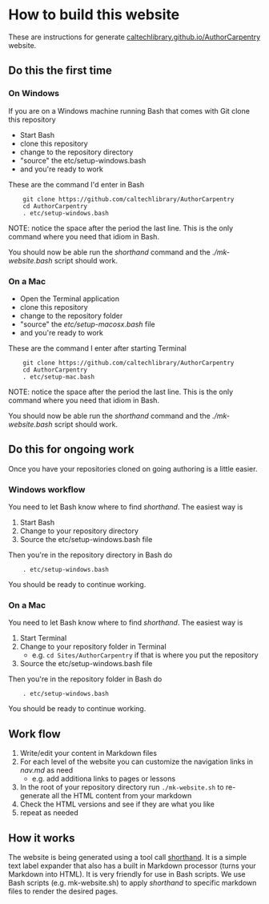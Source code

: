 

# How to build this website

These are instructions for generate [caltechlibrary.github.io/AuthorCarpentry](https://caltechlibrary.github.io/AuthorCarpentry) website.

## Do this the first time

### On Windows

If you are on a Windows machine running Bash that comes with Git clone this repository

+ Start Bash
+ clone this repository
+ change to the repository directory
+ "source" the etc/setup-windows.bash
+ and you're ready to work

These are the command I'd enter in Bash

```shell
    git clone https://github.com/caltechlibrary/AuthorCarpentry
    cd AuthorCarpentry
    . etc/setup-windows.bash
```

NOTE: notice the space after the period the last line. This is the only command where you need that idiom in Bash.

You should now be able run the *shorthand* command and the *./mk-website.bash* script should work.

### On a Mac

+ Open the Terminal application
+ clone this repository
+ change to the repository folder
+ "source" the *etc/setup-macosx.bash* file
+ and you're ready to work

These are the command I enter after starting Terminal

```shell
    git clone https://github.com/caltechlibrary/AuthorCarpentry
    cd AuthorCarpentry
    . etc/setup-mac.bash
```

NOTE: notice the space after the period the last line. This is the only command where you need that idiom in Bash.

You should now be able run the *shorthand* command and the *./mk-website.bash* script should work.

## Do this for ongoing work

Once you have your repositories cloned on going authoring is a little easier.

### Windows workflow

You need to let Bash know where to find *shorthand*. The easiest way is 

1. Start Bash
2. Change to your repository directory
3. Source the etc/setup-windows.bash file

Then you're in the repository directory in Bash do

```shell
    . etc/setup-windows.bash
```

You should be ready to continue working.

### On a Mac

You need to let Bash know where to find *shorthand*. The easiest way is 

1. Start Terminal 
2. Change to your repository folder in Terminal 
    + e.g. `cd Sites/AuthorCarpentry` if that is where you put the repository
3. Source the etc/setup-windows.bash file

Then you're in the repository folder in Bash do

```shell
    . etc/setup-windows.bash
```

You should be ready to continue working.

## Work flow

1. Write/edit your content in Markdown files
2. For each level of the website you can customize the navigation links in *nav.md* as need
    + e.g. add additiona links to pages or lessons
3. In the root of your repository directory run `./mk-website.sh` to re-generate all the HTML content from your markdown
4. Check the HTML versions and see if they are what you like
5. repeat as needed

## How it works

The website is being generated using a tool call [shorthand](https://github.com/caltechlibrary/shorthand). It is a simple text label
expander that also has a built in Markdown processor (turns your Markdown into HTML). It is very friendly for use in Bash scripts.
We use Bash scripts (e.g. mk-website.sh) to apply *shorthand* to specific markdown files to render the desired pages.

